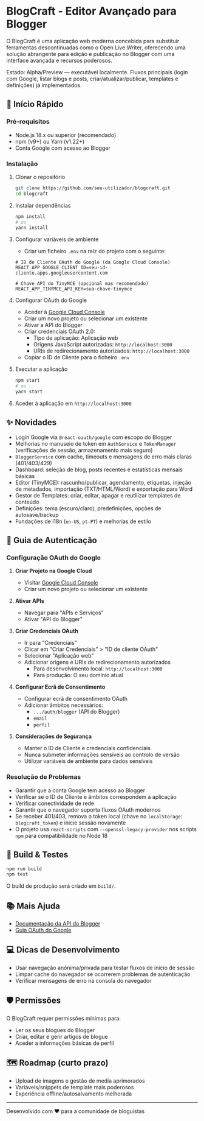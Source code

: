 # BlogCraft - Editor Avançado para Blogger

O BlogCraft é uma aplicação web moderna concebida para substituir ferramentas descontinuadas como o Open Live Writer, oferecendo uma solução abrangente para edição e publicação no Blogger com uma interface avançada e recursos poderosos.

Estado: Alpha/Preview — executável localmente. Fluxos principais (login com Google, listar blogs e posts, criar/atualizar/publicar, templates e definições) já implementados.

## 🚀 Início Rápido

### Pré-requisitos
- Node.js 18.x ou superior (recomendado)
- npm (v9+) ou Yarn (v1.22+)
- Conta Google com acesso ao Blogger

### Instalação

1. Clonar o repositório
   ```bash
   git clone https://github.com/seu-utilizador/blogcraft.git
   cd blogcraft
   ```

2. Instalar dependências
   ```bash
   npm install
   # ou
   yarn install
   ```

3. Configurar variáveis de ambiente
   - Criar um ficheiro `.env` na raiz do projeto com o seguinte:
   ```
   # ID de Cliente OAuth do Google (da Google Cloud Console)
   REACT_APP_GOOGLE_CLIENT_ID=seu-id-cliente.apps.googleusercontent.com

   # Chave API do TinyMCE (opcional mas recomendado)
   REACT_APP_TINYMCE_API_KEY=sua-chave-tinymce
   ```

4. Configurar OAuth do Google
   - Aceder à [Google Cloud Console](https://console.cloud.google.com/)
   - Criar um novo projeto ou selecionar um existente
   - Ativar a API do Blogger
   - Criar credenciais OAuth 2.0:
     * Tipo de aplicação: Aplicação web
     * Origens JavaScript autorizadas: `http://localhost:3000`
     * URIs de redirecionamento autorizados: `http://localhost:3000`
   - Copiar o ID de Cliente para o ficheiro `.env`

5. Executar a aplicação
   ```bash
   npm start
   # ou
   yarn start
   ```

6. Aceder à aplicação em `http://localhost:3000`

## ✨ Novidades

- Login Google via `@react-oauth/google` com escopo do Blogger
- Melhorias no manuseio de token em `AuthService` e `TokenManager` (verificações de sessão, armazenamento mais seguro)
- `BloggerService` com cache, timeouts e mensagens de erro mais claras (401/403/429)
- Dashboard: seleção de blog, posts recentes e estatísticas mensais básicas
- Editor (TinyMCE): rascunho/publicar, agendamento, etiquetas, injeção de metadados, importação (TXT/HTML/Word) e exportação para Word
- Gestor de Templates: criar, editar, apagar e reutilizar templates de conteúdo
- Definições: tema (escuro/claro), predefinições, opções de autosave/backup
- Fundações de i18n (`en-US`, `pt-PT`) e melhorias de estilo

## 🔑 Guia de Autenticação

### Configuração OAuth do Google

1. **Criar Projeto na Google Cloud**
   - Visitar [Google Cloud Console](https://console.cloud.google.com/)
   - Criar um novo projeto ou selecionar um existente

2. **Ativar APIs**
   - Navegar para "APIs e Serviços"
   - Ativar "API do Blogger"

3. **Criar Credenciais OAuth**
   - Ir para "Credenciais"
   - Clicar em "Criar Credenciais" > "ID de cliente OAuth"
   - Selecionar "Aplicação web"
   - Adicionar origens e URIs de redirecionamento autorizados
     * Para desenvolvimento local: `http://localhost:3000`
     * Para produção: O seu domínio atual

4. **Configurar Ecrã de Consentimento**
   - Configurar ecrã de consentimento OAuth
   - Adicionar âmbitos necessários:
      * `.../auth/blogger` (API do Blogger)
      * `email`
      * `perfil`

5. **Considerações de Segurança**
   - Manter o ID de Cliente e credenciais confidenciais
   - Nunca submeter informações sensíveis ao controlo de versão
   - Utilizar variáveis de ambiente para dados sensíveis

### Resolução de Problemas
- Garantir que a conta Google tem acesso ao Blogger
- Verificar se o ID de Cliente e âmbitos correspondem à aplicação
- Verificar conectividade de rede
- Garantir que o navegador suporta fluxos OAuth modernos
- Se receber 401/403, remova o token local (chave no `localStorage`: `blogcraft_token`) e inicie sessão novamente
- O projeto usa `react-scripts` com `--openssl-legacy-provider` nos scripts `npm` para compatibilidade no Node 18

## 🧪 Build & Testes

```bash
npm run build
npm test
```

O build de produção será criado em `build/`.

## 📚 Mais Ajuda
- [Documentação da API do Blogger](https://developers.google.com/blogger/docs/3.0/getting_started)
- [Guia OAuth do Google](https://developers.google.com/identity/protocols/oauth2)

## 💻 Dicas de Desenvolvimento
- Usar navegação anónima/privada para testar fluxos de início de sessão
- Limpar cache do navegador se ocorrerem problemas de autenticação
- Verificar mensagens de erro na consola do navegador

## 🛡️ Permissões
O BlogCraft requer permissões mínimas para:
- Ler os seus blogues do Blogger
- Criar, editar e gerir artigos de blogue
- Aceder a informações básicas de perfil

## 🗺️ Roadmap (curto prazo)
- Upload de imagens e gestão de media aprimorados
- Variáveis/snippets de template mais poderosos
- Experiência offline/autosalvamento melhorada

---

Desenvolvido com ❤️ para a comunidade de bloguistas
